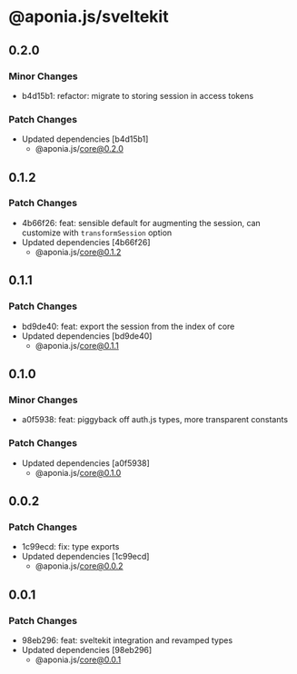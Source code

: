 # @aponia.js/sveltekit

## 0.2.0

### Minor Changes

- b4d15b1: refactor: migrate to storing session in access tokens

### Patch Changes

- Updated dependencies [b4d15b1]
  - @aponia.js/core@0.2.0

## 0.1.2

### Patch Changes

- 4b66f26: feat: sensible default for augmenting the session, can customize with `transformSession` option
- Updated dependencies [4b66f26]
  - @aponia.js/core@0.1.2

## 0.1.1

### Patch Changes

- bd9de40: feat: export the session from the index of core
- Updated dependencies [bd9de40]
  - @aponia.js/core@0.1.1

## 0.1.0

### Minor Changes

- a0f5938: feat: piggyback off auth.js types, more transparent constants

### Patch Changes

- Updated dependencies [a0f5938]
  - @aponia.js/core@0.1.0

## 0.0.2

### Patch Changes

- 1c99ecd: fix: type exports
- Updated dependencies [1c99ecd]
  - @aponia.js/core@0.0.2

## 0.0.1

### Patch Changes

- 98eb296: feat: sveltekit integration and revamped types
- Updated dependencies [98eb296]
  - @aponia.js/core@0.0.1
